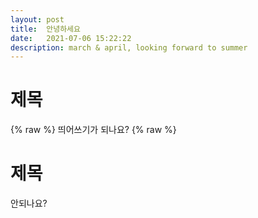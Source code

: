 ```yaml
---
layout: post
title:  안녕하세요
date:   2021-07-06 15:22:22
description: march & april, looking forward to summer
---
```


# 제목
{% raw %}
띄어쓰기가 되나요?
{% raw %}
# 제목
안되나요?
